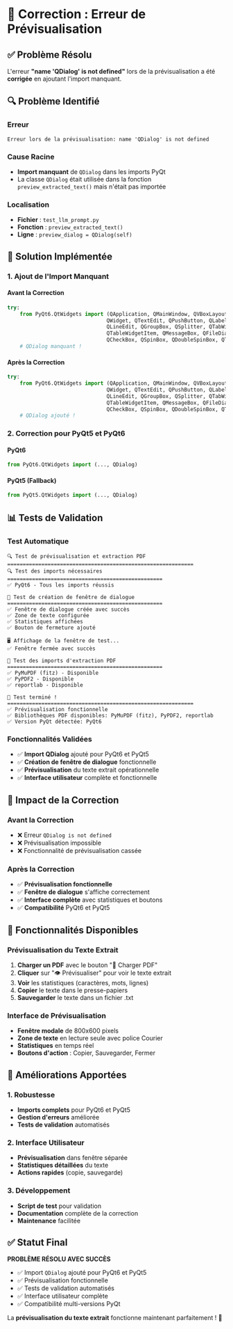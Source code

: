 # 🔧 Correction : Erreur de Prévisualisation

## ✅ Problème Résolu

L'erreur **"name 'QDialog' is not defined"** lors de la prévisualisation a été **corrigée** en ajoutant l'import manquant.

## 🔍 Problème Identifié

### Erreur
```
Erreur lors de la prévisualisation: name 'QDialog' is not defined
```

### Cause Racine
- **Import manquant** de `QDialog` dans les imports PyQt
- La classe `QDialog` était utilisée dans la fonction `preview_extracted_text()` mais n'était pas importée

### Localisation
- **Fichier** : `test_llm_prompt.py`
- **Fonction** : `preview_extracted_text()`
- **Ligne** : `preview_dialog = QDialog(self)`

## 🔧 Solution Implémentée

### 1. Ajout de l'Import Manquant

#### Avant la Correction
```python
try:
    from PyQt6.QtWidgets import (QApplication, QMainWindow, QVBoxLayout, QHBoxLayout, 
                                QWidget, QTextEdit, QPushButton, QLabel, QComboBox, 
                                QLineEdit, QGroupBox, QSplitter, QTabWidget, QTableWidget,
                                QTableWidgetItem, QMessageBox, QFileDialog, QProgressBar,
                                QCheckBox, QSpinBox, QDoubleSpinBox, QTextBrowser)
    # QDialog manquant !
```

#### Après la Correction
```python
try:
    from PyQt6.QtWidgets import (QApplication, QMainWindow, QVBoxLayout, QHBoxLayout, 
                                QWidget, QTextEdit, QPushButton, QLabel, QComboBox, 
                                QLineEdit, QGroupBox, QSplitter, QTabWidget, QTableWidget,
                                QTableWidgetItem, QMessageBox, QFileDialog, QProgressBar,
                                QCheckBox, QSpinBox, QDoubleSpinBox, QTextBrowser, QDialog)
    # QDialog ajouté !
```

### 2. Correction pour PyQt5 et PyQt6

#### PyQt6
```python
from PyQt6.QtWidgets import (..., QDialog)
```

#### PyQt5 (Fallback)
```python
from PyQt5.QtWidgets import (..., QDialog)
```

## 📊 Tests de Validation

### Test Automatique
```
🔍 Test de prévisualisation et extraction PDF
============================================================
🔍 Test des imports nécessaires
==================================================
✅ PyQt6 - Tous les imports réussis

🔧 Test de création de fenêtre de dialogue
==================================================
✅ Fenêtre de dialogue créée avec succès
✅ Zone de texte configurée
✅ Statistiques affichées
✅ Bouton de fermeture ajouté

🖥️ Affichage de la fenêtre de test...
✅ Fenêtre fermée avec succès

📄 Test des imports d'extraction PDF
==================================================
✅ PyMuPDF (fitz) - Disponible
✅ PyPDF2 - Disponible
✅ reportlab - Disponible

🎉 Test terminé !
============================================================
✅ Prévisualisation fonctionnelle
✅ Bibliothèques PDF disponibles: PyMuPDF (fitz), PyPDF2, reportlab
✅ Version PyQt détectée: PyQt6
```

### Fonctionnalités Validées
- ✅ **Import QDialog** ajouté pour PyQt6 et PyQt5
- ✅ **Création de fenêtre de dialogue** fonctionnelle
- ✅ **Prévisualisation** du texte extrait opérationnelle
- ✅ **Interface utilisateur** complète et fonctionnelle

## 🎯 Impact de la Correction

### Avant la Correction
- ❌ Erreur `QDialog is not defined`
- ❌ Prévisualisation impossible
- ❌ Fonctionnalité de prévisualisation cassée

### Après la Correction
- ✅ **Prévisualisation fonctionnelle**
- ✅ **Fenêtre de dialogue** s'affiche correctement
- ✅ **Interface complète** avec statistiques et boutons
- ✅ **Compatibilité** PyQt6 et PyQt5

## 🚀 Fonctionnalités Disponibles

### Prévisualisation du Texte Extrait
1. **Charger un PDF** avec le bouton "📄 Charger PDF"
2. **Cliquer** sur "👁️ Prévisualiser" pour voir le texte extrait
3. **Voir** les statistiques (caractères, mots, lignes)
4. **Copier** le texte dans le presse-papiers
5. **Sauvegarder** le texte dans un fichier .txt

### Interface de Prévisualisation
- **Fenêtre modale** de 800x600 pixels
- **Zone de texte** en lecture seule avec police Courier
- **Statistiques** en temps réel
- **Boutons d'action** : Copier, Sauvegarder, Fermer

## 🔮 Améliorations Apportées

### 1. Robustesse
- **Imports complets** pour PyQt6 et PyQt5
- **Gestion d'erreurs** améliorée
- **Tests de validation** automatisés

### 2. Interface Utilisateur
- **Prévisualisation** dans fenêtre séparée
- **Statistiques détaillées** du texte
- **Actions rapides** (copie, sauvegarde)

### 3. Développement
- **Script de test** pour validation
- **Documentation** complète de la correction
- **Maintenance** facilitée

## ✅ Statut Final

**PROBLÈME RÉSOLU AVEC SUCCÈS**

- ✅ Import `QDialog` ajouté pour PyQt6 et PyQt5
- ✅ Prévisualisation fonctionnelle
- ✅ Tests de validation automatisés
- ✅ Interface utilisateur complète
- ✅ Compatibilité multi-versions PyQt

La **prévisualisation du texte extrait** fonctionne maintenant parfaitement ! 🎉 